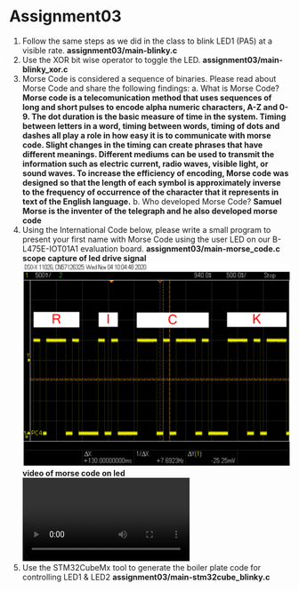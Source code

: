 # Assignment03
1. Follow the same steps as we did in the class to blink LED1 (PA5) at a visible rate.
**assignment03/main-blinky.c**
2. Use the XOR bit wise operator to toggle the LED.
**assignment03/main-blinky_xor.c**
3. Morse Code is considered a sequence of binaries. Please read about Morse Code and share the following findings:
a. What is Morse Code?
**Morse code is a telecomunication method that uses sequences of long and short pulses to encode alpha numeric characters, A-Z and 0-9.  The dot duration is the basic measure of time in the system.  Timing between letters in a word, timing between words, timing of dots and dashes all play a role in how easy it is to communicate with morse code.  Slight changes in the timing can create phrases that have different meanings.  Different mediums can be used to transmit the information such as electric current, radio waves, visible light, or sound waves.  To increase the efficiency of encoding, Morse code was designed so that the length of each symbol is approximately inverse to the frequency of occurrence of the character that it represents in text of the English language.**
b. Who developed Morse Code?
**Samuel Morse is the inventer of the telegraph and he also developed morse code**
4. Using the International Code below, please write a small program to present your first name with Morse Code using the user LED on our B-L475E-IOT01A1 evaluation board.
**assignment03/main-morse_code.c**
**scope capture of led drive signal**
![](/assignment03/scope_morse_code_rick.png)
**video of morse code on led**
![](/assignment03/assignment03_morse_code.MOV)
5. Use the STM32CubeMx tool to generate the boiler plate code for controlling LED1 & LED2
**assignment03/main-stm32cube_blinky.c**
